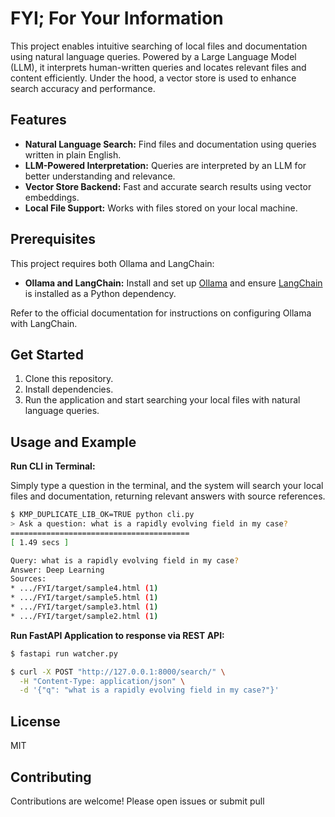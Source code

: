 # FYI; For Your Information

This project enables intuitive searching of local files and documentation using natural language queries. Powered by a Large Language Model (LLM), it interprets human-written queries and locates relevant files and content efficiently. Under the hood, a vector store is used to enhance search accuracy and performance.

## Features

- **Natural Language Search:** Find files and documentation using queries written in plain English.
- **LLM-Powered Interpretation:** Queries are interpreted by an LLM for better understanding and relevance.
- **Vector Store Backend:** Fast and accurate search results using vector embeddings.
- **Local File Support:** Works with files stored on your local machine.

## Prerequisites

This project requires both Ollama and LangChain:

- **Ollama and LangChain:** Install and set up [Ollama](https://python.langchain.com/docs/integrations/llms/ollama/#setup) and ensure [LangChain](https://python.langchain.com/docs/) is installed as a Python dependency.

Refer to the official documentation for instructions on configuring Ollama with LangChain.

## Get Started

1. Clone this repository.
2. Install dependencies.
3. Run the application and start searching your local files with natural language queries.

## Usage and Example

**Run CLI in Terminal:**

Simply type a question in the terminal, and the system will search your local files and documentation, returning relevant answers with source references.

```bash
$ KMP_DUPLICATE_LIB_OK=TRUE python cli.py
> Ask a question: what is a rapidly evolving field in my case?
========================================
[ 1.49 secs ]

Query: what is a rapidly evolving field in my case?
Answer: Deep Learning
Sources:
* .../FYI/target/sample4.html (1)
* .../FYI/target/sample5.html (1)
* .../FYI/target/sample3.html (1)
* .../FYI/target/sample2.html (1) 
```

**Run FastAPI Application to response via REST API:**

```bash
$ fastapi run watcher.py
```

```bash
$ curl -X POST "http://127.0.0.1:8000/search/" \
  -H "Content-Type: application/json" \
  -d '{"q": "what is a rapidly evolving field in my case?"}'
```

## License

MIT

## Contributing

Contributions are welcome! Please open issues or submit pull